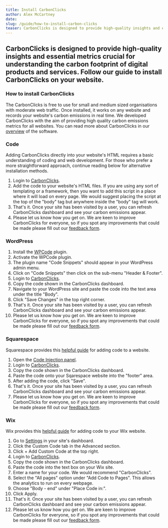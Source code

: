 ```yaml
---
title: Install CarbonClicks
author: Alex McCartney
date:
slug: /guide/how-to-install-carbon-clicks
teaser: CarbonClicks is designed to provide high-quality insights and essential metrics crucial for understanding the carbon footprint of digital products and services. Follow our guide to install CarbonClicks on your website.
---
```


## CarbonClicks is designed to provide high-quality insights and essential metrics crucial for understanding the carbon footprint of digital products and services. Follow our guide to install CarbonClicks on your website.

### How to install CarbonClicks

The CarbonClicks is free to use for small and medium sized organisations with moderate web traffic. Once installed, it works on any website and records your website's carbon emissions in real time.
We developed CarbonClicks with the aim of providing high quality carbon emissions metrics for all websites. You can read more about CarbonClicks in our [overview](/guide/analytics) of the software.

### Code

Adding CarbonClicks directly into your website's HTML requires a basic understanding of coding and web development. For those who prefer a more straightforward approach, continue reading below for alternative installation methods.

1. Login to [CarbonClicks](/dashboard/login).
2. Add the code to your website's HTML files. If you are using any sort of templating or a framework, then you want to add this script in a place where it will load on every page. We would suggest placing the script at the top of the "body" tag but anywhere inside the "body" tag will work.
3. That's it. Once your site has been visited by a user, you can refresh CarbonClicks dashboard and see your carbon emissions appear.
4. Please let us know how you get on. We are keen to improve CarbonClicks for everyone, so if you spot any improvements that could be made please fill out our [feedback form](https://forms.gle/rTZexidLN7Eq6UY16).

### WordPress

1. Install the [WPCode](https://wordpress.org/plugins/insert-headers-and-footers/) plugin.
2. Activate the WPCode plugin.
3. The plugin name "Code Snippets" should appear in your WordPress admin menu.
4. Click on "Code Snippets" then click on the sub-menu "Header & Footer".
5. Login to [CarbonClicks](/dashboard/login).
6. Copy the code shown in the CarbonClicks dashboard.
7. Navigate to your WordPress site and paste the code into the text area under the title "Body".
8. Click "Save Changes" in the top right corner.
9. That's it. Once your site has been visited by a user, you can refresh CarbonClicks dashboard and see your carbon emissions appear.
10. Please let us know how you get on. We are keen to improve CarbonClicks for everyone, so if you spot any improvements that could be made please fill out our [feedback form](https://forms.gle/rTZexidLN7Eq6UY16).

### Squarespace

Squarespace provides this [helpful guide](https://support.squarespace.com/hc/en-us/articles/205815908-Using-code-injection) for adding code to a website.

1. Open the [Code Injection panel](https://account.squarespace.com/project-picker?client_id=helpcenter&redirect_url=%2Fpages%2Fwebsite-tools%2Fcode-injection).
2. Login to [CarbonClicks](/dashboard/login).
3. Copy the code shown in the CarbonClicks dashboard.
4. Paste the code onto your Sqarespace website into the "footer" area.
5. After adding the code, click "Save".
6. That's it. Once your site has been visited by a user, you can refresh CarbonClicks dashboard and see your carbon emissions appear.
7. Please let us know how you get on. We are keen to improve CarbonClicks for everyone, so if you spot any improvements that could be made please fill out our [feedback form](https://forms.gle/rTZexidLN7Eq6UY16).

### Wix

Wix provides this [helpful guide](https://support.wix.com/en/article/embedding-custom-code-on-your-site) for adding code to your Wix website.

1. Go to [Settings](https://www.wix.com/my-account/site-selector/?buttonText=Open%20Settings&title=Select%20a%20Site&autoSelectOnSingleSite=true&actionUrl=https://www.wix.com/dashboard/{{metaSiteId}}/settings) in your site's dashboard.
2. Click the Custom Code tab in the Advanced section.
3. Click + Add Custom Code at the top right.
4. Login to [CarbonClicks](/dashboard/login).
5. Copy the code shown in the CarbonClicks dashboard.
6. Paste the code into the text box on your Wix site.
7. Enter a name for your code. We would recommend "CarbonClicks".
8. Select the "All pages" option under "Add Code to Pages". This allows the analytics to run on every webpage.
9. Choose "Body - end" under "Place Code in:".
10. Click Apply.
11. That's it. Once your site has been visited by a user, you can refresh CarbonClicks dashboard and see your carbon emissions appear.
12. Please let us know how you get on. We are keen to improve CarbonClicks for everyone, so if you spot any improvements that could be made please fill out our [feedback form](https://forms.gle/rTZexidLN7Eq6UY16).
